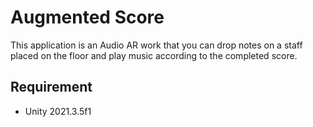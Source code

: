 # Augmented Score
This application is an Audio AR work that you can drop notes on a staff placed on the floor and play music according to the completed score.
## Requirement
- Unity 2021.3.5f1
